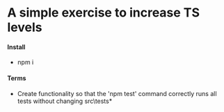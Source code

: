 # A simple exercise to increase TS levels

#### Install 
* npm i

#### Terms
* Create functionality so that the 'npm test' command correctly runs all tests without changing src\tests\*
